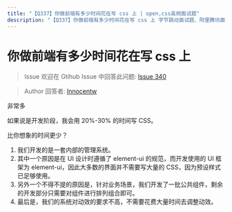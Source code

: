 ```yaml
---
title: "【Q337】你做前端有多少时间花在写 css 上 | open,css高频面试题"
description: "【Q337】你做前端有多少时间花在写 css 上 字节跳动面试题、阿里腾讯面试题、美团小米面试题。"
---
```


# 你做前端有多少时间花在写 css 上

> Issue
> 欢迎在 Gtihub Issue 中回答此问题: [Issue 340](https://github.com/shfshanyue/Daily-Question/issues/340)

> Author
> 回答者: [Innocentw](https://github.com/Innocentw)

非常多

如果说是开发阶段，我会用 20%-30% 的时间写 CSS。

比你想象的时间更少？

1. 我们开发的是一套内部的管理系统。
2. 其中一个原因是在 UI 设计时遵循了 element-ui 的规范，而开发使用的 UI 框架为 element-ui，因此大多数的界面并不需要写大量的 CSS，因为预设样式已足够使用。
3. 另外一个不得不提的原因是，针对业务场景，我们开发了一批公共组件，剩余的开发部分只需要对组件进行排列组合即可。
4. 最后是，我们的系统对动效的要求不高，不需要花费大量时间去调整动效。
